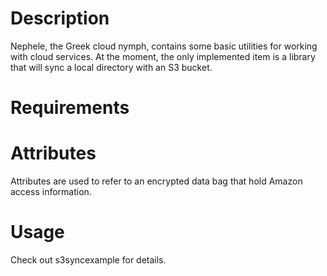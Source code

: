 Description
===========

Nephele, the Greek cloud nymph, contains some basic utilities for working with cloud services.  At the moment, the only implemented item is a library that will sync a local directory with an S3 bucket.

Requirements
============

Attributes
==========

Attributes are used to refer to an encrypted data bag that hold Amazon access information.

Usage
=====

Check out s3syncexample for details.